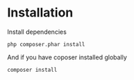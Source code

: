 # Installation

Install dependencies
```
php composer.phar install
```

And if you have coposer installed globally
```
composer install
```